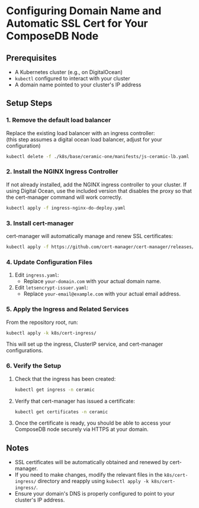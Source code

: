 # Configuring Domain Name and Automatic SSL Cert for Your ComposeDB Node

## Prerequisites
- A Kubernetes cluster (e.g., on DigitalOcean)
- `kubectl` configured to interact with your cluster
- A domain name pointed to your cluster's IP address

## Setup Steps

### 1. Remove the default load balancer
Replace the existing load balancer with an ingress controller:  
(this step assumes a digital ocean load balancer, adjust for your configuration)

```bash
kubectl delete -f ./k8s/base/ceramic-one/manifests/js-ceramic-lb.yaml
```

### 2. Install the NGINX Ingress Controller
If not already installed, add the NGINX ingress controller to your cluster.  If using Digital Ocean, use the included version that disables the proxy so that the cert-manager command will work correctly.

 ```bash
kubectl apply -f ingress-nginx-do-deploy.yaml
```

### 3. Install cert-manager
cert-manager will automatically manage and renew SSL certificates:

```bash
kubectl apply -f https://github.com/cert-manager/cert-manager/releases/download/v1.12.0/cert-manager.yaml
```

### 4. Update Configuration Files
1. Edit `ingress.yaml`:
   - Replace `your-domain.com` with your actual domain name.
2. Edit `letsencrypt-issuer.yaml`:
   - Replace `your-email@example.com` with your actual email address.

### 5. Apply the Ingress and Related Services
From the repository root, run:

```bash
kubectl apply -k k8s/cert-ingress/
```

This will set up the ingress, ClusterIP service, and cert-manager configurations.

### 6. Verify the Setup
1. Check that the ingress has been created:
   ```bash
   kubectl get ingress -n ceramic
   ```
2. Verify that cert-manager has issued a certificate:
   ```bash
   kubectl get certificates -n ceramic
   ```
3. Once the certificate is ready, you should be able to access your ComposeDB node securely via HTTPS at your domain.

## Notes
- SSL certificates will be automatically obtained and renewed by cert-manager.
- If you need to make changes, modify the relevant files in the `k8s/cert-ingress/` directory and reapply using `kubectl apply -k k8s/cert-ingress/`.
- Ensure your domain's DNS is properly configured to point to your cluster's IP address.
